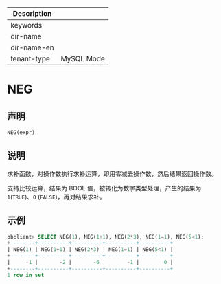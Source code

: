 | Description   |                 |
|---------------|-----------------|
| keywords      |                 |
| dir-name      |                 |
| dir-name-en   |                 |
| tenant-type   | MySQL Mode      |

# NEG

## 声明

```sql
NEG(expr)
```

## 说明

求补函数，对操作数执行求补运算，即用零减去操作数，然后结果返回操作数。

支持比较运算，结果为 BOOL 值，被转化为数字类型处理，产生的结果为 `1`(`TRUE`)、`0` (`FALSE`)，再对结果求补。

## 示例

```sql
obclient> SELECT NEG(1), NEG(1+1), NEG(2*3), NEG(1=1), NEG(5<1);
+--------+----------+----------+----------+----------+
| NEG(1) | NEG(1+1) | NEG(2*3) | NEG(1=1) | NEG(5<1) |
+--------+----------+----------+----------+----------+
|     -1 |       -2 |       -6 |       -1 |        0 |
+--------+----------+----------+----------+----------+
1 row in set
```

